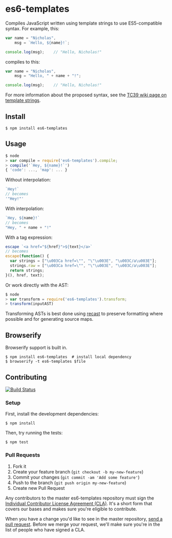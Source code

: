 # es6-templates

Compiles JavaScript written using template strings to use ES5-compatible
syntax. For example, this:

```js
var name = "Nicholas",
    msg = `Hello, ${name}!`;

console.log(msg);    // "Hello, Nicholas!"
```

compiles to this:

```js
var name = "Nicholas",
    msg = "Hello, " + name + "!";

console.log(msg);    // "Hello, Nicholas!"
```

For more information about the proposed syntax, see the [TC39 wiki page on
template strings](http://tc39wiki.calculist.org/es6/template-strings/).

## Install

```
$ npm install es6-templates
```

## Usage

```js
$ node
> var compile = require('es6-templates').compile;
> compile('`Hey, ${name}!`')
{ 'code': ..., 'map': ... }
```

Without interpolation:

```js
`Hey!`
// becomes
'"Hey!"'
```

With interpolation:

```js
`Hey, ${name}!`
// becomes
"Hey, " + name + "!"
```

With a tag expression:

```js
escape `<a href="${href}">${text}</a>`
// becomes
escape(function() {
  var strings = ["\u003Ca href=\"", "\"\u003E", "\u003C/a\u003E"];
  strings.raw = ["\u003Ca href=\"", "\"\u003E", "\u003C/a\u003E"];
  return strings;
}(), href, text);
```

Or work directly with the AST:

```js
$ node
> var transform = require('es6-templates').transform;
> transform(inputAST)
```

Transforming ASTs is best done using [recast][recast] to preserve formatting
where possible and for generating source maps.

## Browserify

Browserify support is built in.

```
$ npm install es6-templates  # install local dependency
$ browserify -t es6-templates $file
```

## Contributing

[![Build Status](https://travis-ci.org/esnext/es6-templates.svg?branch=master)](https://travis-ci.org/esnext/es6-templates)

### Setup

First, install the development dependencies:

```
$ npm install
```

Then, try running the tests:

```
$ npm test
```

### Pull Requests

1. Fork it
2. Create your feature branch (`git checkout -b my-new-feature`)
3. Commit your changes (`git commit -am 'Add some feature'`)
4. Push to the branch (`git push origin my-new-feature`)
5. Create new Pull Request

Any contributors to the master es6-templates repository must sign the
[Individual Contributor License Agreement (CLA)][cla].  It's a short form that
covers our bases and makes sure you're eligible to contribute.

[cla]: https://spreadsheets.google.com/spreadsheet/viewform?formkey=dDViT2xzUHAwRkI3X3k5Z0lQM091OGc6MQ&ndplr=1

When you have a change you'd like to see in the master repository, [send a pull
request](https://github.com/square/es6-templates/pulls). Before we merge
your request, we'll make sure you're in the list of people who have signed a
CLA.

[recast]: https://github.com/benjamn/recast
